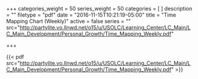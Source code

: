 +++
categories_weight = 50
series_weight = 50
categories = [
]
description = ""
filetype = "pdf"
date = "2016-11-15T10:21:19-05:00"
title = "Time Mapping Chart (Weekly)"
active = false
series = ""
src="http://partylite.vo.llnwd.net/o15/u/USOLC/Learning_Center/LC_Main/LC_Main_Development/Personal_Growth/Time_Mapping_Weekly.pdf"

+++

{{< pdf src="http://partylite.vo.llnwd.net/o15/u/USOLC/Learning_Center/LC_Main/LC_Main_Development/Personal_Growth/Time_Mapping_Weekly.pdf" >}}
